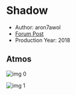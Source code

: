 # Shadow

* Author: aron7awol
* [Forum Post](https://www.avsforum.com/threads/bass-eq-for-filtered-movies.2995212/post-58428060)
* Production Year: 2018

## Atmos

![img 0](https://i.imgur.com/8sSdMUx.jpg)

![img 1](https://i.imgur.com/X6UaxaO.png)

